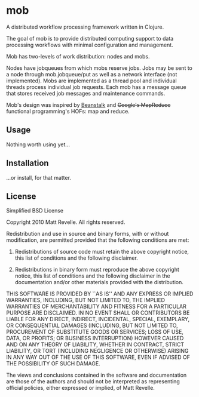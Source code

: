 # mob

A distributed workflow processing framework written in Clojure.

The goal of mob is to provide distributed computing support to
data processing workflows with minimal configuration and management.  

Mob has two-levels of work distribution: nodes and mobs.

Nodes have jobqueues from which mobs reserve jobs.  Jobs
may be sent to a node through mob.jobqueue/put as well as a network interface (not implemented).
Mobs are implemented as a thread pool and individual threads process individual job requests.
Each mob has a message queue that stores received job messages and maintenance commands.


Mob's design was inspired by [Beanstalk](http://kr.github.com/beanstalkd/) and <strike>Google's
MapReduce</strike> functional programming's HOFs: map and reduce.

## Usage

Nothing worth using yet... 

## Installation

...or install, for that matter.

## License

Simplified BSD License

Copyright 2010 Matt Revelle. All rights reserved.

Redistribution and use in source and binary forms, with or without modification, are
permitted provided that the following conditions are met:

   1. Redistributions of source code must retain the above copyright notice, this list of
      conditions and the following disclaimer.

   2. Redistributions in binary form must reproduce the above copyright notice, this list
      of conditions and the following disclaimer in the documentation and/or other materials
      provided with the distribution.

THIS SOFTWARE IS PROVIDED BY <COPYRIGHT HOLDER> ``AS IS'' AND ANY EXPRESS OR IMPLIED
WARRANTIES, INCLUDING, BUT NOT LIMITED TO, THE IMPLIED WARRANTIES OF MERCHANTABILITY AND
FITNESS FOR A PARTICULAR PURPOSE ARE DISCLAIMED. IN NO EVENT SHALL <COPYRIGHT HOLDER> OR
CONTRIBUTORS BE LIABLE FOR ANY DIRECT, INDIRECT, INCIDENTAL, SPECIAL, EXEMPLARY, OR
CONSEQUENTIAL DAMAGES (INCLUDING, BUT NOT LIMITED TO, PROCUREMENT OF SUBSTITUTE GOODS OR
SERVICES; LOSS OF USE, DATA, OR PROFITS; OR BUSINESS INTERRUPTION) HOWEVER CAUSED AND ON
ANY THEORY OF LIABILITY, WHETHER IN CONTRACT, STRICT LIABILITY, OR TORT (INCLUDING
NEGLIGENCE OR OTHERWISE) ARISING IN ANY WAY OUT OF THE USE OF THIS SOFTWARE, EVEN IF
ADVISED OF THE POSSIBILITY OF SUCH DAMAGE.

The views and conclusions contained in the software and documentation are those of the
authors and should not be interpreted as representing official policies, either expressed
or implied, of Matt Revelle.


